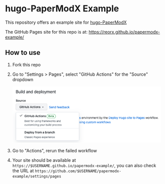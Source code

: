 # hugo-PaperModX Example

This repository offers an example site for [hugo-PaperModX](https://github.com/reorx/hugo-PaperModX)

The GitHub Pages site for this repo is at: https://reorx.github.io/papermodx-example/

## How to use

1. Fork this repo
2. Go to "Settings > Pages", select "GitHub Actions" for the "Source" dropdown

    ![](_readme_images/settings-pages.png)
3. Go to "Actions", rerun the failed workflow
4. Your site should be available at `https://$USERNAME.github.io/papermodx-example/`, you can also check the URL at `https://github.com/$USERNAME/papermodx-example/settings/pages`
